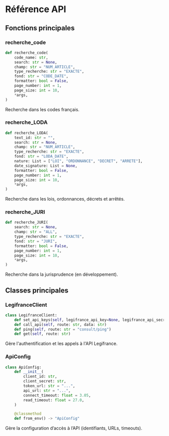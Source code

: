 # Référence API

## Fonctions principales

### recherche_code

```python
def recherche_code(
    code_name: str,
    search: str = None,
    champ: str = "NUM_ARTICLE",
    type_recherche: str = "EXACTE",
    fond: str = "CODE_DATE",
    formatter: bool = False,
    page_number: int = 1,
    page_size: int = 10,
    *args,
)
```

Recherche dans les codes français.

### recherche_LODA

```python
def recherche_LODA(
    text_id: str = "",
    search: str = None,
    champ: str = "NUM_ARTICLE",
    type_recherche: str = "EXACTE",
    fond: str = "LODA_DATE",
    nature: List = ["LOI", "ORDONNANCE", "DECRET", "ARRETE"],
    date_signature: List = None,
    formatter: bool = False,
    page_number: int = 1,
    page_size: int = 10,
    *args,
)
```

Recherche dans les lois, ordonnances, décrets et arrêtés.

### recherche_JURI

```python
def recherche_JURI(
    search: str = None,
    champ: str = "ALL",
    type_recherche: str = "EXACTE",
    fond: str = "JURI",
    formatter: bool = False,
    page_number: int = 1,
    page_size: int = 10,
    *args,
)
```

Recherche dans la jurisprudence (en développement).

## Classes principales

### LegifranceClient

```python
class LegifranceClient:
    def set_api_keys(self, legifrance_api_key=None, legifrance_api_secret=None)
    def call_api(self, route: str, data: str)
    def ping(self, route: str = "consult/ping")
    def get(self, route: str)
```

Gère l'authentification et les appels à l'API Legifrance.

### ApiConfig

```python
class ApiConfig:
    def __init__(
        client_id: str,
        client_secret: str,
        token_url: str = "...",
        api_url: str = "...",
        connect_timeout: float = 3.05,
        read_timeout: float = 27.0,
    )

    @classmethod
    def from_env() -> "ApiConfig"
```

Gère la configuration d’accès à l’API (identifiants, URLs, timeouts).
